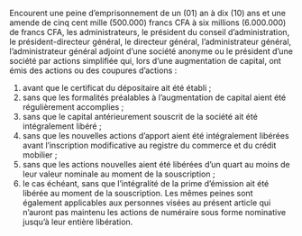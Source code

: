 Encourent une peine d’emprisonnement de un (01) an à dix (10) ans et une amende de cinq cent mille (500.000) francs CFA à six millions (6.000.000) de francs CFA, les administrateurs, le président du conseil d’administration, le président-directeur général, le directeur général, l’administrateur général, l’administrateur général adjoint d’une société anonyme ou le président d’une société par actions simplifiée qui, lors d’une augmentation de capital, ont émis des actions ou des coupures d’actions :
1. avant que le certificat du dépositaire ait été établi ;
2. sans que les formalités préalables à l’augmentation de capital aient été régulièrement accomplies ;
3. sans que le capital antérieurement souscrit de la société ait été intégralement libéré ;
4. sans que les nouvelles actions d’apport aient été intégralement libérées avant l’inscription modificative au registre du commerce et du crédit mobilier ;
5. sans que les actions nouvelles aient été libérées d’un quart au moins de leur valeur nominale au moment de la souscription ;
6. le cas échéant, sans que l’intégralité de la prime d’émission ait été libérée au moment de la souscription.
Les mêmes peines sont également applicables aux personnes visées au présent article qui n’auront pas maintenu les actions de numéraire sous forme nominative jusqu’à leur entière libération.